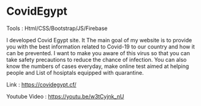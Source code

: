# CovidEgypt

Tools : Html/CSS/Bootstrap/JS/Firebase

I developed Covid Egypt site. It The main goal of my website is to provide you with the best information related to Covid-19 to our country and how it can be prevented. I want to make you aware of this virus so that you can take safety precautions to reduce the chance of infection. You can also know the numbers of cases everyday, make online test aimed at helping people and List of hosiptals equipped with quarantine.

Link : https://covidegypt.cf/

Youtube Video : https://youtu.be/w3tCyjnk_nU

